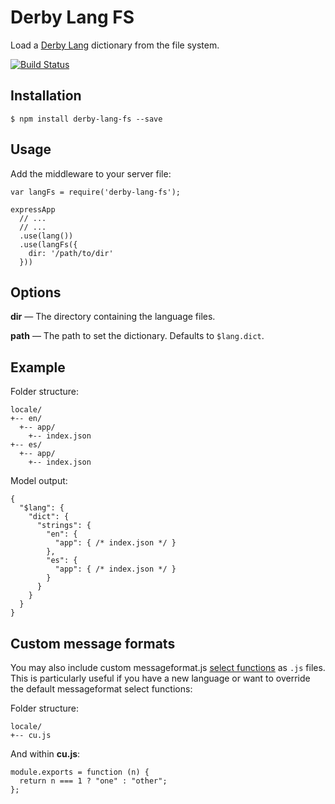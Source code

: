Derby Lang FS
=============

Load a [Derby Lang](https://github.com/psirenny/derby-lang) dictionary from the file system.

[![Build Status](https://travis-ci.org/psirenny/derby-lang-fs.png?branch=master)](https://travis-ci.org/psirenny/derby-lang-fs)

Installation
------------

    $ npm install derby-lang-fs --save

Usage
-----

Add the middleware to your server file:

    var langFs = require('derby-lang-fs');

    expressApp
      // ...
      // ...
      .use(lang())
      .use(langFs({
        dir: '/path/to/dir'
      }))

Options
-------

**dir** — The directory containing the language files.

**path** — The path to set the dictionary. Defaults to `$lang.dict`.

Example
-------

Folder structure:

    locale/
    +-- en/
      +-- app/
        +-- index.json
    +-- es/
      +-- app/
        +-- index.json

Model output:

    {
      "$lang": {
        "dict": {
          "strings": {
            "en": {
              "app": { /* index.json */ }
            },
            "es": {
              "app": { /* index.json */ }
            }
          }
        }
      }
    }

Custom message formats
----------------------

You may also include custom messageformat.js [select functions](https://github.com/SlexAxton/messageformat.js/tree/master/locale) as `.js` files.
This is particularly useful if you have a new language or want to override the default messageformat select functions:

Folder structure:

    locale/
    +-- cu.js

And within **cu.js**:

    module.exports = function (n) {
      return n === 1 ? "one" : "other";
    };
